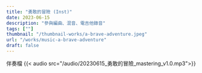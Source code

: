 ```yaml
---
title: "勇敢的冒險 (Inst)"
date: 2023-06-15
description: "參與編曲、混音、電吉他錄音" 
tags: [""]
thumbnail: "/thumbnail-works/a-brave-adventure.jpeg"
url: "/works/music-a-brave-adventure"
draft: false
---
```



伴奏檔
{{< audio src="/audio/20230615_勇敢的冒險_mastering_v1.0.mp3">}}